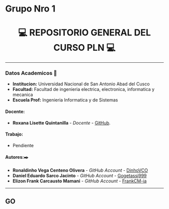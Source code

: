 # Grupo Nro 1
# **<center> 💻 REPOSITORIO GENERAL DEL CURSO PLN 💻 </center>**

---

### Datos Academicos 📖

- **Institucion:** Universidad Nacional de San Antonio Abad del Cusco
- **Facultad:** Facultad de ingenieria electrica, electronica, informatica y mecanica
- **Escuela Prof:** Ingenieria Informatica y de Sistemas

#### Docente:

- **Roxana Lisette Quintanilla** - _Docente_ - [GitHub](https://github.com/nitanilla).

#### Trabajo:

- Pendiente

#### Autores:✒️

- **Ronaldinho Vega Centeno Olivera** - _GitHub Account_ - [DinhoVCO](https://github.com/DinhoVCO)
- **Daniel Eduardo Sarco Jacinto** - _GitHub Account_ - [Gogetassj999](https://github.com/Gogetassj999)
- **Elizon Frank Carcausto Mamani** - _GitHub Account_ - [FrankCM-ia](https://github.com/FrankCM-ia)


---

## GO



